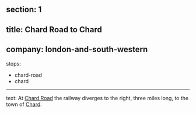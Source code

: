 ﻿section: 1
----
title: Chard Road to Chard
----
company: london-and-south-western
----
stops:
- chard-road
- chard
----
text: At [Chard Road](/stations/chard-road) the railway diverges to the right, three miles long, to the town of [Chard](/stations/chard).
